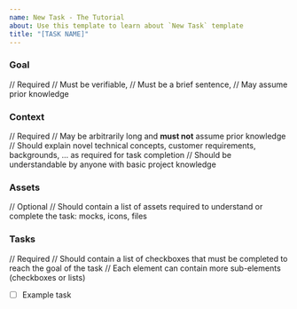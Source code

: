 ```yaml
---
name: New Task - The Tutorial
about: Use this template to learn about `New Task` template
title: "[TASK NAME]"
---
```

### Goal

// Required
// Must be verifiable,
// Must be a brief sentence,
// May assume prior knowledge



### Context

// Required
// May be arbitrarily long and **must not** assume prior knowledge
// Should explain novel technical concepts, customer requirements, backgrounds, ... as required for task completion
// Should be understandable by anyone with basic project knowledge



### Assets

// Optional
// Should contain a list of assets required to understand or complete the task: mocks, icons, files



### Tasks

// Required
// Should contain a list of checkboxes that must be completed to reach the goal of the task
// Each element can contain more sub-elements (checkboxes or lists)

- [ ] Example task
